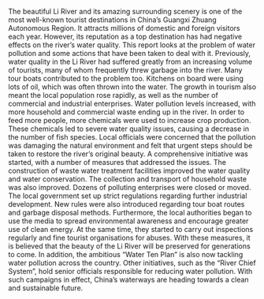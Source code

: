 The beautiful Li River and its amazing surrounding scenery is one of the most well-known tourist destinations in China’s Guangxi Zhuang Autonomous Region. It attracts millions of domestic and foreign visitors each year. However, its reputation as a top destination has had negative effects on the river’s water quality. This report looks at the problem of water pollution and some actions that have been taken to deal with it.
Previously, water quality in the Li River had suffered greatly from an increasing volume of tourists, many of whom frequently threw garbage into the river. Many tour boats contributed to the problem too. Kitchens on board were using lots of oil, which was often thrown into the water. The growth in tourism also meant the local population rose rapidly, as well as the number of commercial and industrial enterprises. Water pollution levels increased, with more household and commercial waste ending up in the river. In order to feed more people, more chemicals were used to increase crop production. These chemicals led to severe water quality issues, causing a decrease in the number of fish species. Local officials were concerned that the pollution was damaging the natural environment and felt that urgent steps should be taken to restore the river’s original beauty.
A comprehensive initiative was started, with a number of measures that addressed the issues. The construction of waste water treatment facilities improved the water quality and water conservation. The collection and transport of household waste was also improved. Dozens of polluting enterprises were closed or moved. The local government set up strict regulations regarding further industrial development. New rules were also introduced regarding tour boat routes and garbage disposal methods. Furthermore, the local authorities began to use the media to spread environmental awareness and encourage greater use of clean energy. At the same time, they started to carry out inspections regularly and fine tourist organisations for abuses. With these measures, it is believed that the beauty of the Li River will be preserved for generations to come.
In addition, the ambitious “Water Ten Plan” is also now tackling water pollution across the country. Other initiatives, such as the “River Chief System”, hold senior officials responsible for reducing water pollution. With such campaigns in effect, China’s waterways are heading towards a clean and sustainable future.